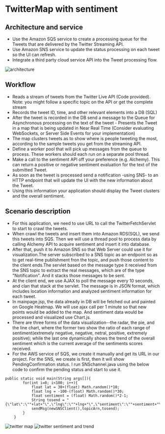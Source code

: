 # TwitterMap with sentiment

## Architecture and service
- Use the Amazon SQS service to create a processing queue for the Tweets that are delivered by the Twitter Streaming API.  
- Use Amazon SNS service to update the status processing on each tweet so the UI can refresh.
- Integrate a third party cloud service API into the Tweet processing flow. 

![architecture](https://cloud.githubusercontent.com/assets/10342877/11604772/d893224a-9abe-11e5-94e5-83a6881cac21.png) 
             
## Workflow           
- Reads a stream of tweets from the Twitter Live API (Code provided). Note: you might follow a specific topic on the API or get the complete stream              
- Records the tweet ID, time, and other relevant elements into a DB (SQL)               
- After the tweet is recorded in the DB send a message to the Queue for Asynchronous processing on the text of the tweet      - Presents the Tweet in a map that is being updated in Near Real Time (Consider evaluating WebSockets, or Server Side Events for your implementation)              
- The map clusters tweets as to show where is people tweeting the most, according to the sample tweets you get from the streaming API.   
- Define a worker pool that will pick up messages from the queue to process. These workers should each run on a separate pool thread.    
- Make a call to the sentiment API off your preference (e.g. Alchemy). This can return a positive or negative sentiment evaluation for the text of the submitted Tweet.             
- As soon as the tweet is processed send a notification -using SNS- to an HTTP endpoint that will update the UI with the new information about the Tweet.             
- Using this information your application should display the Tweet clusters and the overall sentiment.  

## Scenario description

- For this application, we need to use URL to call the TwitterFetchServlet to start to crawl the tweets.
- When crawl the tweets and insert them into Amazon RDS(SQL), we send this tweets into SQS.  Then we will use a thread pool to process data by calling Alchemy API to acquire sentiment and insert it into database.
- After that, push it to Amazon SNS so that Web Server could use it for visualization.The server subscribed to a SNS topic as an endpoint so as to get real-time publishment fron the topic, and push those content to the client ends.The servlet based on the message type it received from the SNS topic to extract the real messages, which are of the type "Notification". And it stacks those messages to be sent.
- At the client end, we use AJAX to poll the message every 10 seconds, and clan that stack at the servlet. The message is in JSON format, which includes location information and analyzed sentiment information for each tweet.
- In mainpage.jsp, the data already in DB will be fetched out and painted on Google Heatmap. We will use ajax call per 1 minute so that new points would be added to the map. And sentiment data would be processed and visualized use Chart.js.
- There are three forms of the data visualization--the radar, the pie, and the line chart, where the former two show the ratio of each range of sentiment(extremely negative, negative, netral, positive, extremely positive); while the last one dynamically shows the trend of the overall sentiment which is the current average of the sentiments scores received.
- For the AWS service of SQS, we create it manually and get its URL in our project.  For the SNS, we create is first, then it will show PendingConfirmation status.  I run SNSchannel.java using the below code to confirm the pending status and start to use it.               

```
public static void main(String args[]){
		for(int i=0; i<100; i++){
			float lat = 30+(float) Math.random()*10;
			float lng = -100-(float) Math.random()*30;
			float sentiment = (float) Math.random()*2-1;
			String tosend = "{\"lat\":\""+lat+"\",\"lng\":\""+lng+"\",\"sentiment\":\""+sentiment+"\"}";
			sendMsg(newSNSClient(),topicArn,tosend);
		}
	}

```

![twitter map](https://cloud.githubusercontent.com/assets/10342877/11604753/832321a2-9abe-11e5-8583-0dfbe40e1c1c.png)
![twitter sentiment and trend](https://cloud.githubusercontent.com/assets/10342877/11604758/91cd54de-9abe-11e5-83cb-a8e26e0feeb8.png)


